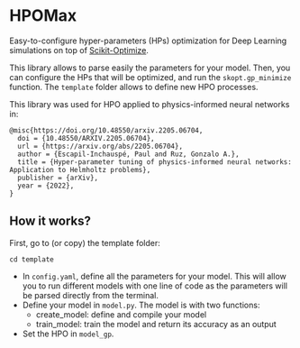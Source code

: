 # HPOMax 

Easy-to-configure hyper-parameters (HPs) optimization for Deep Learning simulations on top of [Scikit-Optimize](https://scikit-optimize.github.io/stable/index.html). 

This library allows to parse easily the parameters for your model. Then, you can configure the HPs that will be optimized, and run the `skopt.gp_minimize` function. The `template` folder allows to define new HPO processes.

This library was used for HPO applied to physics-informed neural networks in:

```
@misc{https://doi.org/10.48550/arxiv.2205.06704,
  doi = {10.48550/ARXIV.2205.06704},
  url = {https://arxiv.org/abs/2205.06704},
  author = {Escapil-Inchauspé, Paul and Ruz, Gonzalo A.},
  title = {Hyper-parameter tuning of physics-informed neural networks: Application to Helmholtz problems},
  publisher = {arXiv},
  year = {2022},
}
```

## How it works? 

First, go to (or copy) the template folder:

```
cd template
```


- In ``config.yaml``, define all the parameters for your model. This will allow you to run different models with one line of code as the parameters will be parsed directly from the terminal.
- Define your model in ``model.py``. The model is with two functions:
  - create_model: define and compile your model
  - train_model: train the model and return its accuracy as an output
- Set the HPO in ``model_gp``.
